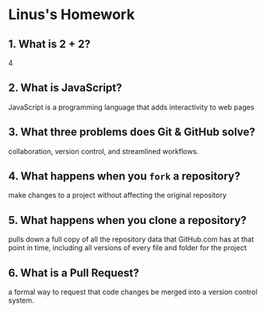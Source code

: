 # Linus's Homework


## 1. What is 2 + 2?

4


## 2. What is JavaScript?

JavaScript is a programming language that adds interactivity to web pages

## 3. What three problems does Git & GitHub solve?

 collaboration, version control, and streamlined workflows.

## 4. What happens when you `fork` a repository?

make changes to a project without affecting the original repository


## 5. What happens when you clone a repository?

pulls down a full copy of all the repository data that GitHub.com has at that point in time, including all versions of every file and folder for the project

## 6. What is a Pull Request?

a formal way to request that code changes be merged into a version control system.
